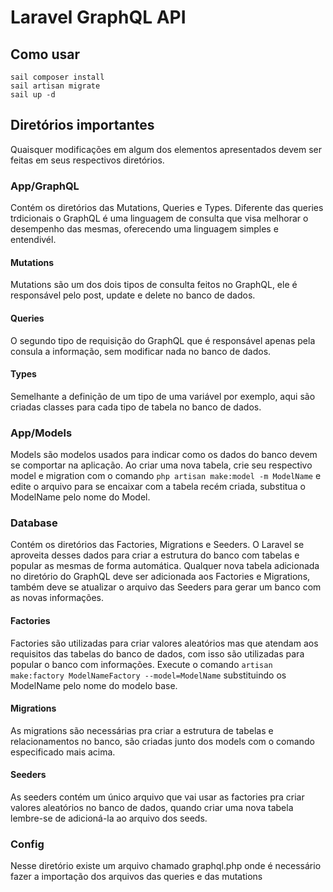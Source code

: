 # Laravel GraphQL API

## Como usar
```shellscript
sail composer install
sail artisan migrate
sail up -d
```

## Diretórios importantes
Quaisquer modificações em algum dos elementos apresentados devem ser feitas em seus respectivos diretórios.

### App/GraphQL
Contém os diretórios das Mutations, Queries e Types.
Diferente das queries trdicionais o GraphQL é uma linguagem de consulta que visa melhorar o desempenho das mesmas, oferecendo uma linguagem simples e entendivél.

#### Mutations
Mutations são um dos dois tipos de consulta feitos no GraphQL, ele é responsável pelo post, update e delete no banco de dados.

#### Queries
O segundo tipo de requisição do GraphQL que é responsável apenas pela consula a informação, sem modificar nada no banco de dados.

#### Types
Semelhante a definição de um tipo de uma variável por exemplo, aqui são criadas classes para cada tipo de tabela no banco de dados.

### App/Models
Models são modelos usados para indicar como os dados do banco devem se comportar na aplicação.
Ao criar uma nova tabela, crie seu respectivo model e migration com o comando ```php artisan make:model -m ModelName``` e edite o arquivo para se encaixar com a tabela recém criada, substitua o ModelName pelo nome do Model.

### Database
Contém os diretórios das Factories, Migrations e Seeders.
O Laravel se aproveita desses dados para criar a estrutura do banco com tabelas e popular as mesmas de forma automática.
Qualquer nova tabela adicionada no diretório do GraphQL deve ser adicionada aos Factories e Migrations, também deve se atualizar o arquivo das Seeders para gerar um banco com as novas informações.

#### Factories
Factories são utilizadas para criar valores aleatórios mas que atendam aos requisitos das tabelas do banco de dados, com isso são utilizadas para popular o banco com informações. Execute o comando ```artisan make:factory ModelNameFactory --model=ModelName``` substituindo os ModelName pelo nome do modelo base.

#### Migrations
As migrations são necessárias pra criar a estrutura de tabelas e relacionamentos no banco, são criadas junto dos models com o comando especificado mais acima.

#### Seeders
As seeders contém um único arquivo que vai usar as factories pra criar valores aleatórios no banco de dados, quando criar uma nova tabela lembre-se de adicioná-la ao arquivo dos seeds.

### Config
Nesse diretório existe um arquivo chamado graphql.php onde é necessário fazer a importação dos arquivos das queries e das mutations
